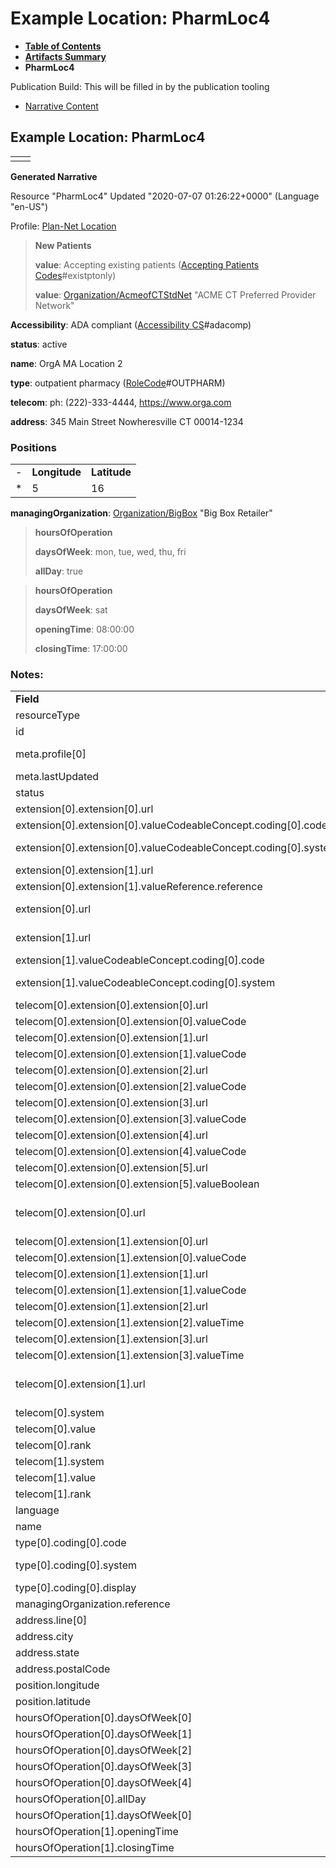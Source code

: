 # Example Location: PharmLoc4

* [**Table of Contents**](toc.html)
* [**Artifacts Summary**](artifacts.html)
* **PharmLoc4**

Publication Build: This will be filled in by the publication tooling

* [Narrative Content](#)

## Example Location: PharmLoc4

|  |  |
| --- | --- |
|  | |

**Generated Narrative**

Resource "PharmLoc4" Updated "2020-07-07 01:26:22+0000" (Language "en-US")

Profile: [Plan-Net Location](StructureDefinition-plannet-Location.html)

> **New Patients**
>
> **value**: Accepting existing patients  ([Accepting Patients Codes](CodeSystem-AcceptingPatientsCS.html)#existptonly)
>
> **value**: [Organization/AcmeofCTStdNet](Organization-AcmeofCTStdNet.html) "ACME CT Preferred Provider Network"

**Accessibility**: ADA compliant  ([Accessibility CS](CodeSystem-AccessibilityCS.html)#adacomp)

**status**: active

**name**: OrgA MA Location 2

**type**: outpatient pharmacy  ([RoleCode](http://terminology.hl7.org/3.1.0/CodeSystem-v3-RoleCode.html)#OUTPHARM)

**telecom**: ph: (222)-333-4444, <https://www.orga.com>

**address**: 345 Main Street Nowheresville CT 00014-1234

### Positions

|  |  |  |
| --- | --- | --- |
| - | **Longitude** | **Latitude** |
| \* | 5 | 16 |

**managingOrganization**: [Organization/BigBox](Organization-BigBox.html) "Big Box Retailer"

> **hoursOfOperation**
>
> **daysOfWeek**: mon, tue, wed, thu, fri
>
> **allDay**: true

> **hoursOfOperation**
>
> **daysOfWeek**: sat
>
> **openingTime**: 08:00:00
>
> **closingTime**: 17:00:00

### Notes:

|  |  |
| --- | --- |
| **Field** | **Value** |
| resourceType | "Location" |
| id | "PharmLoc4" |
| meta.profile[0] | "http://hl7.org/fhir/us/davinci-pdex-plan-net/StructureDefinition/plannet-Location" |
| meta.lastUpdated | "2020-07-07T13:26:22.0314215+00:00" |
| status | "active" |
| extension[0].extension[0].url | "acceptingPatients" |
| extension[0].extension[0].valueCodeableConcept.coding[0].code | #existptonly |
| extension[0].extension[0].valueCodeableConcept.coding[0].system | "http://hl7.org/fhir/us/davinci-pdex-plan-net/CodeSystem/AcceptingPatientsCS" |
| extension[0].extension[1].url | "fromNetwork" |
| extension[0].extension[1].valueReference.reference | "Organization/AcmeofCTStdNet" |
| extension[0].url | "http://hl7.org/fhir/us/davinci-pdex-plan-net/StructureDefinition/newpatients" |
| extension[1].url | "http://hl7.org/fhir/us/davinci-pdex-plan-net/StructureDefinition/accessibility" |
| extension[1].valueCodeableConcept.coding[0].code | #adacomp |
| extension[1].valueCodeableConcept.coding[0].system | "http://hl7.org/fhir/us/davinci-pdex-plan-net/CodeSystem/AccessibilityCS" |
| telecom[0].extension[0].extension[0].url | "daysOfWeek" |
| telecom[0].extension[0].extension[0].valueCode | "mon" |
| telecom[0].extension[0].extension[1].url | "daysOfWeek" |
| telecom[0].extension[0].extension[1].valueCode | "tue" |
| telecom[0].extension[0].extension[2].url | "daysOfWeek" |
| telecom[0].extension[0].extension[2].valueCode | "wed" |
| telecom[0].extension[0].extension[3].url | "daysOfWeek" |
| telecom[0].extension[0].extension[3].valueCode | "thu" |
| telecom[0].extension[0].extension[4].url | "daysOfWeek" |
| telecom[0].extension[0].extension[4].valueCode | "fri" |
| telecom[0].extension[0].extension[5].url | "allDay" |
| telecom[0].extension[0].extension[5].valueBoolean | "true" |
| telecom[0].extension[0].url | "http://hl7.org/fhir/us/davinci-pdex-plan-net/StructureDefinition/contactpoint-availabletime" |
| telecom[0].extension[1].extension[0].url | "daysOfWeek" |
| telecom[0].extension[1].extension[0].valueCode | "sat" |
| telecom[0].extension[1].extension[1].url | "daysOfWeek" |
| telecom[0].extension[1].extension[1].valueCode | "sun" |
| telecom[0].extension[1].extension[2].url | "availableStartTime" |
| telecom[0].extension[1].extension[2].valueTime | "08:00:00" |
| telecom[0].extension[1].extension[3].url | "availableEndTime" |
| telecom[0].extension[1].extension[3].valueTime | "17:00:00" |
| telecom[0].extension[1].url | "http://hl7.org/fhir/us/davinci-pdex-plan-net/StructureDefinition/contactpoint-availabletime" |
| telecom[0].system | "phone" |
| telecom[0].value | (222)-333-4444 |
| telecom[0].rank | "2" |
| telecom[1].system | "url" |
| telecom[1].value | https://www.orga.com |
| telecom[1].rank | "1" |
| language | "en-US" |
| name | "OrgA MA Location 2" |
| type[0].coding[0].code | #OUTPHARM |
| type[0].coding[0].system | "http://terminology.hl7.org/CodeSystem/v3-RoleCode" |
| type[0].coding[0].display | "outpatient pharmacy" |
| managingOrganization.reference | "Organization/BigBox" |
| address.line[0] | "345 Main Street" |
| address.city | "Nowheresville" |
| address.state | "CT" |
| address.postalCode | "00014-1234" |
| position.longitude | "5" |
| position.latitude | "16" |
| hoursOfOperation[0].daysOfWeek[0] | "mon" |
| hoursOfOperation[0].daysOfWeek[1] | "tue" |
| hoursOfOperation[0].daysOfWeek[2] | "wed" |
| hoursOfOperation[0].daysOfWeek[3] | "thu" |
| hoursOfOperation[0].daysOfWeek[4] | "fri" |
| hoursOfOperation[0].allDay | "true" |
| hoursOfOperation[1].daysOfWeek[0] | "sat" |
| hoursOfOperation[1].openingTime | "08:00:00" |
| hoursOfOperation[1].closingTime | "17:00:00" |